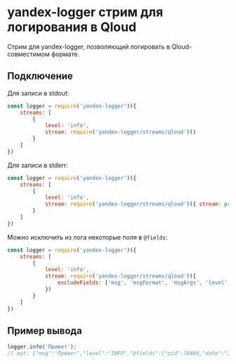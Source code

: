 # yandex-logger стрим для логирования в Qloud

Стрим для yandex-logger, позволяющий логировать в Qloud-совместимом формате.

## Подключение

Для записи в stdout:

```js
const logger = require('yandex-logger')({
    streams: [
        {
            level: 'info',
            stream: require('yandex-logger/streams/qloud')()
        }
    ]
})
```

Для записи в stderr:

```js
const logger = require('yandex-logger')({
    streams: [
        {
            level: 'info',
            stream: require('yandex-logger/streams/qloud')({ stream: process.stderr })
        }
    ]
})
```

Можно исключить из лога некоторые поля в `@fields`:
```js
const logger = require('yandex-logger')({
    streams: [
        {
            level: 'info',
            stream: require('yandex-logger/streams/qloud')({
                excludeFields: ['msg', 'msgFormat', 'msgArgs', 'level', 'levelName']
            })
        }
    ]
})
```

## Пример вывода

```js
logger.info('Привет');
// out: {"msg":"Привет","level":"INFO","@fields":{"pid":70489,"date":"2018-03-21T17:11:56.361Z","hostname":"nodge-osx.local","level":30,"levelName":"INFO","msgFormat":"Привет","msgArgs":[],"msg":"Привет","name":"yandex-logger"}}
```
